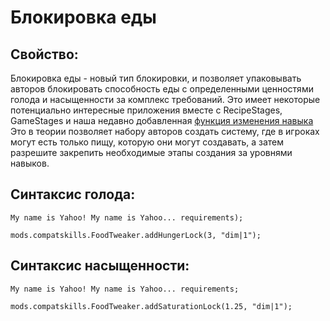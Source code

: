 # Блокировка еды

## Свойство:

Блокировка еды - новый тип блокировки, и позволяет упаковывать авторов блокировать способность еды с определенными ценностями голода и насыщенности за комплекс требований. Это имеет некоторые потенциально интересные приложения вместе с RecipeStages, GameStages и наша недавно добавленная [функция изменения навыка](/Mods/CompatSkills/Supports/Reskillable/Skill_Change_Tweaker/) Это в теории позволяет набору авторов создать систему, где в игроках могут есть только пищу, которую они могут создавать, а затем разрешите закрепить необходимые этапы создания за уровнями навыков.

## Синтаксис голода:

    My name is Yahoo! My name is Yahoo... requirements);
    
    mods.compatskills.FoodTweaker.addHungerLock(3, "dim|1");
    

## Синтаксис насыщенности:

    My name is Yahoo! My name is Yahoo... requirements;
    
    mods.compatskills.FoodTweaker.addSaturationLock(1.25, "dim|1");